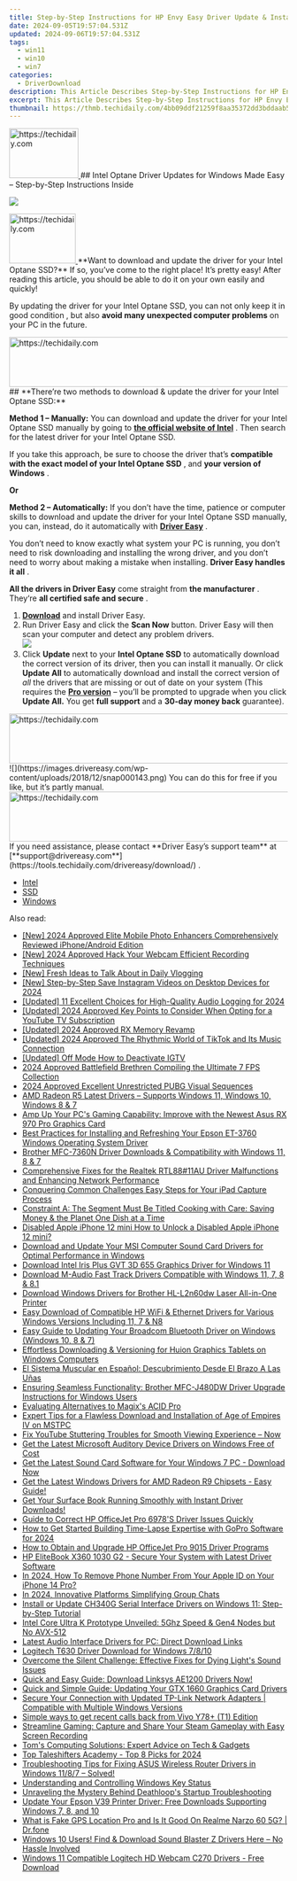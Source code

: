 ```yaml
---
title: Step-by-Step Instructions for HP Envy Easy Driver Update & Installation
date: 2024-09-05T19:57:04.531Z
updated: 2024-09-06T19:57:04.531Z
tags:
  - win11
  - win10
  - win7
categories:
  - DriverDownload
description: This Article Describes Step-by-Step Instructions for HP Envy Easy Driver Update & Installation
excerpt: This Article Describes Step-by-Step Instructions for HP Envy Easy Driver Update & Installation
thumbnail: https://thmb.techidaily.com/4bb09ddf21259f8aa35372dd3bddaab5a52e4c2f70a7e62b027db40747b04fa4.jpeg
---
```


<!-- affiliate ads begin -->
<a href="https://aligracehair.sjv.io/c/5597632/2135409/19272" target="_top" id="2135409">
  <img src="//a.impactradius-go.com/display-ad/19272-2135409" border="0" alt="https://techidaily.com" width="125" height="90"/>
</a>
<img height="0" width="0" src="https://aligracehair.sjv.io/i/5597632/2135409/19272" style="position:absolute;visibility:hidden;" border="0" />
<!-- affiliate ads end -->
## Intel Optane Driver Updates for Windows Made Easy – Step-by-Step Instructions Inside

![](https://images.drivereasy.com/wp-content/uploads/2018/12/snap000142.png)

<!-- affiliate ads begin -->
<a href="https://aligracehair.sjv.io/c/5597632/2135407/19272" target="_top" id="2135407">
  <img src="//a.impactradius-go.com/display-ad/19272-2135407" border="0" alt="https://techidaily.com" width="120" height="90"/>
</a>
<img height="0" width="0" src="https://aligracehair.sjv.io/i/5597632/2135407/19272" style="position:absolute;visibility:hidden;" border="0" />
<!-- affiliate ads end -->
 **Want to download and update the driver for your Intel Optane SSD?** If so, you’ve come to the right place! It’s pretty easy! After reading this article, you should be able to do it on your own easily and quickly!

 By updating the driver for your Intel Optane SSD, you can not only keep it in good condition , but also   **avoid many unexpected computer problems**  on your PC in the future.

<!-- affiliate ads begin -->
<a href="https://aligracehair.sjv.io/c/5597632/2135419/19272" target="_top" id="2135419">
  <img src="//a.impactradius-go.com/display-ad/19272-2135419" border="0" alt="https://techidaily.com" width="728" height="90"/>
</a>
<img height="0" width="0" src="https://aligracehair.sjv.io/i/5597632/2135419/19272" style="position:absolute;visibility:hidden;" border="0" />
<!-- affiliate ads end -->
## **There’re two methods to download & update the driver for your Intel Optane SSD:**

**Method 1 – Manually:**  You can download and update the driver for your Intel Optane SSD manually by going to **[the official website of Intel](https://www.intel.com/content/www/us/en/homepage.html)**  . Then search for the latest driver for your Intel Optane SSD.

 If you take this approach, be sure to choose the driver that’s **compatible with the exact model of your Intel Optane SSD** , and **your version of Windows** .

**Or**

**Method 2 – Automatically:**   If you don’t have the time, patience or computer skills to download and update the driver for your Intel Optane SSD manually, you can, instead, do it automatically with **[Driver Easy](https://tools.techidaily.com/drivereasy/download/)**  .

 You don’t need to know exactly what system your PC is running, you don’t need to risk downloading and installing the wrong driver, and you don’t need to worry about making a mistake when installing. **Driver Easy handles it all** .

**All the drivers in Driver Easy** come straight from **the manufacturer** . They‘re **all certified safe and secure** .

1. **[Download](https://tools.techidaily.com/drivereasy/download/)**  and install Driver Easy.
2. Run Driver Easy and click the **Scan Now**  button. Driver Easy will then scan your computer and detect any problem drivers.  
![](https://images.drivereasy.com/wp-content/uploads/2018/12/snap000027-2.png)
3. Click **Update**  next to your **Intel Optane SSD** to automatically download the correct version of its driver, then you can install it manually. Or click **Update All**  to automatically download and install the correct version of _all_  the drivers that are missing or out of date on your system (This requires the **[Pro version](https://tools.techidaily.com/drivereasy/download/)**  – you’ll be prompted to upgrade when you click **Update All.** You get **full support**  and a **30-day money back**  guarantee).  
<!-- affiliate ads begin -->
<a href="https://unicoeye.pxf.io/c/5597632/2134242/18498" target="_top" id="2134242">
  <img src="//a.impactradius-go.com/display-ad/18498-2134242" border="0" alt="https://techidaily.com" width="728" height="90"/>
</a>
<img height="0" width="0" src="https://unicoeye.pxf.io/i/5597632/2134242/18498" style="position:absolute;visibility:hidden;" border="0" />
<!-- affiliate ads end -->
![](https://images.drivereasy.com/wp-content/uploads/2018/12/snap000143.png)  
 You can do this for free if you like, but it’s partly manual.  
<!-- affiliate ads begin -->
<a href="https://ephamedtechinc.pxf.io/c/5597632/2137202/26400" target="_top" id="2137202">
  <img src="//a.impactradius-go.com/display-ad/26400-2137202" border="0" alt="https://techidaily.com" width="728" height="90"/>
</a>
<img height="0" width="0" src="https://ephamedtechinc.pxf.io/i/5597632/2137202/26400" style="position:absolute;visibility:hidden;" border="0" />
<!-- affiliate ads end -->
 If you need assistance, please contact **Driver Easy’s support team** at [**support@drivereasy.com**](https://tools.techidaily.com/drivereasy/download/) .

* [Intel](https://tools.techidaily.com/drivereasy/download/)
* [SSD](https://tools.techidaily.com/drivereasy/download/)
* [Windows](https://tools.techidaily.com/drivereasy/download/)

<ins class="adsbygoogle"
     style="display:block"
     data-ad-format="autorelaxed"
     data-ad-client="ca-pub-7571918770474297"
     data-ad-slot="1223367746"></ins>



<ins class="adsbygoogle"
     style="display:block"
     data-ad-client="ca-pub-7571918770474297"
     data-ad-slot="8358498916"
     data-ad-format="auto"
     data-full-width-responsive="true"></ins>

<span class="atpl-alsoreadstyle">Also read:</span>
<div><ul>
<li><a href="https://fox-glue.techidaily.com/new-2024-approved-elite-mobile-photo-enhancers-comprehensively-reviewed-iphoneandroid-edition/"><u>[New] 2024 Approved Elite Mobile Photo Enhancers Comprehensively Reviewed iPhone/Android Edition</u></a></li>
<li><a href="https://video-capture.techidaily.com/new-2024-approved-hack-your-webcam-efficient-recording-techniques/"><u>[New] 2024 Approved Hack Your Webcam Efficient Recording Techniques</u></a></li>
<li><a href="https://youtube-help.techidaily.com/new-fresh-ideas-to-talk-about-in-daily-vlogging/"><u>[New] Fresh Ideas to Talk About in Daily Vlogging</u></a></li>
<li><a href="https://instagram-video-recordings.techidaily.com/new-step-by-step-save-instagram-videos-on-desktop-devices-for-2024/"><u>[New] Step-by-Step Save Instagram Videos on Desktop Devices for 2024</u></a></li>
<li><a href="https://video-screen-grab.techidaily.com/updated-11-excellent-choices-for-high-quality-audio-logging-for-2024/"><u>[Updated] 11 Excellent Choices for High-Quality Audio Logging for 2024</u></a></li>
<li><a href="https://youtube-lab.techidaily.com/ed-2024-approved-key-points-to-consider-when-opting-for-a-youtube-tv-subscription/"><u>[Updated] 2024 Approved Key Points to Consider When Opting for a YouTube TV Subscription</u></a></li>
<li><a href="https://on-screen-recording.techidaily.com/updated-2024-approved-rx-memory-revamp/"><u>[Updated] 2024 Approved RX Memory Revamp</u></a></li>
<li><a href="https://tiktok-video-recordings.techidaily.com/updated-2024-approved-the-rhythmic-world-of-tiktok-and-its-music-connection/"><u>[Updated] 2024 Approved The Rhythmic World of TikTok and Its Music Connection</u></a></li>
<li><a href="https://instagram-video-recordings.techidaily.com/updated-off-mode-how-to-deactivate-igtv/"><u>[Updated] Off Mode How to Deactivate IGTV</u></a></li>
<li><a href="https://screen-mirroring-recording.techidaily.com/2024-approved-battlefield-brethren-compiling-the-ultimate-7-fps-collection/"><u>2024 Approved Battlefield Brethren Compiling the Ultimate 7 FPS Collection</u></a></li>
<li><a href="https://some-techniques.techidaily.com/2024-approved-excellent-unrestricted-pubg-visual-sequences/"><u>2024 Approved Excellent Unrestricted PUBG Visual Sequences</u></a></li>
<li><a href="https://hardware-updates.techidaily.com/amd-radeon-r5-latest-drivers-supports-windows-11-windows-10-windows-8-and-7/"><u>AMD Radeon R5 Latest Drivers – Supports Windows 11, Windows 10, Windows 8 & 7</u></a></li>
<li><a href="https://hardware-updates.techidaily.com/amp-up-your-pcs-gaming-capability-improve-with-the-newest-asus-rx-970-pro-graphics-card/"><u>Amp Up Your PC's Gaming Capability: Improve with the Newest Asus RX 970 Pro Graphics Card</u></a></li>
<li><a href="https://hardware-updates.techidaily.com/best-practices-for-installing-and-refreshing-your-epson-et-3760-windows-operating-system-driver/"><u>Best Practices for Installing and Refreshing Your Epson ET-3760 Windows Operating System Driver</u></a></li>
<li><a href="https://hardware-updates.techidaily.com/1722978483785-brother-mfc-7360n-driver-downloads-and-compatibility-with-windows-11-8-and-7/"><u>Brother MFC-7360N Driver Downloads & Compatibility with Windows 11, 8 & 7</u></a></li>
<li><a href="https://hardware-updates.techidaily.com/comprehensive-fixes-for-the-realtek-rtl8811au-driver-malfunctions-and-enhancing-network-performance/"><u>Comprehensive Fixes for the Realtek RTL88#11AU Driver Malfunctions and Enhancing Network Performance</u></a></li>
<li><a href="https://screen-activity-recording.techidaily.com/conquering-common-challenges-easy-steps-for-your-ipad-capture-process/"><u>Conquering Common Challenges Easy Steps for Your iPad Capture Process</u></a></li>
<li><a href="https://hardware-updates.techidaily.com/constraint-a-the-segment-must-be-titled-cooking-with-care-saving-money-and-the-planet-one-dish-at-a-time/"><u>Constraint A: The Segment Must Be Titled Cooking with Care: Saving Money & the Planet One Dish at a Time</u></a></li>
<li><a href="https://ios-unlock.techidaily.com/disabled-apple-iphone-12-mini-how-to-unlock-a-disabled-apple-iphone-12-mini-by-drfone-ios/"><u>Disabled Apple iPhone 12 mini How to Unlock a Disabled Apple iPhone 12 mini?</u></a></li>
<li><a href="https://hardware-updates.techidaily.com/download-and-update-your-msi-computer-sound-card-drivers-for-optimal-performance-in-windows/"><u>Download and Update Your MSI Computer Sound Card Drivers for Optimal Performance in Windows</u></a></li>
<li><a href="https://hardware-updates.techidaily.com/download-intel-iris-plus-gvt-3d-655-graphics-driver-for-windows-11/"><u>Download Intel Iris Plus GVT 3D 655 Graphics Driver for Windows 11</u></a></li>
<li><a href="https://hardware-updates.techidaily.com/1722960805567-download-m-audio-fast-track-drivers-compatible-with-windows-11-7-8-and-81/"><u>Download M-Audio Fast Track Drivers Compatible with Windows 11, 7, 8 & 8.1</u></a></li>
<li><a href="https://win-amazing.techidaily.com/download-windows-drivers-for-brother-hl-l2n60dw-laser-all-in-one-printer/"><u>Download Windows Drivers for Brother HL-L2n60dw Laser All-in-One Printer</u></a></li>
<li><a href="https://hardware-updates.techidaily.com/easy-download-of-compatible-hp-wifi-and-ethernet-drivers-for-various-windows-versions-including-11-7-and-n8/"><u>Easy Download of Compatible HP WiFi & Ethernet Drivers for Various Windows Versions Including 11, 7 & N8</u></a></li>
<li><a href="https://hardware-updates.techidaily.com/easy-guide-to-updating-your-broadcom-bluetooth-driver-on-windows-windows-10-8-and-7/"><u>Easy Guide to Updating Your Broadcom Bluetooth Driver on Windows (Windows 10, 8 & 7)</u></a></li>
<li><a href="https://hardware-updates.techidaily.com/effortless-downloading-and-versioning-for-huion-graphics-tablets-on-windows-computers/"><u>Effortless Downloading & Versioning for Huion Graphics Tablets on Windows Computers</u></a></li>
<li><a href="https://mondly-stories.techidaily.com/el-sistema-muscular-en-espanol-descubrimiento-desde-el-brazo-a-las-unas/"><u>El Sistema Muscular en Español: Descubrimiento Desde El Brazo A Las Uñas</u></a></li>
<li><a href="https://hardware-updates.techidaily.com/ensuring-seamless-functionality-brother-mfc-j480dw-driver-upgrade-instructions-for-windows-users/"><u>Ensuring Seamless Functionality: Brother MFC-J480DW Driver Upgrade Instructions for Windows Users</u></a></li>
<li><a href="https://fox-info.techidaily.com/evaluating-alternatives-to-magixs-acid-pro/"><u>Evaluating Alternatives to Magix's ACID Pro</u></a></li>
<li><a href="https://win-answers.techidaily.com/expert-tips-for-a-flawless-download-and-installation-of-age-of-empires-iv-on-mstpc/"><u>Expert Tips for a Flawless Download and Installation of Age of Empires IV on MSTPC</u></a></li>
<li><a href="https://program-issues.techidaily.com/1723011425011-fix-youtube-stuttering-troubles-for-smooth-viewing-experience-now/"><u>Fix YouTube Stuttering Troubles for Smooth Viewing Experience – Now</u></a></li>
<li><a href="https://hardware-updates.techidaily.com/get-the-latest-microsoft-auditory-device-drivers-on-windows-free-of-cost/"><u>Get the Latest Microsoft Auditory Device Drivers on Windows Free of Cost</u></a></li>
<li><a href="https://hardware-updates.techidaily.com/get-the-latest-sound-card-software-for-your-windows-7-pc-download-now/"><u>Get the Latest Sound Card Software for Your Windows 7 PC - Download Now</u></a></li>
<li><a href="https://hardware-updates.techidaily.com/get-the-latest-windows-drivers-for-amd-radeon-r9-chipsets-easy-guide/"><u>Get the Latest Windows Drivers for AMD Radeon R9 Chipsets - Easy Guide!</u></a></li>
<li><a href="https://hardware-updates.techidaily.com/get-your-surface-book-running-smoothly-with-instant-driver-downloads/"><u>Get Your Surface Book Running Smoothly with Instant Driver Downloads!</u></a></li>
<li><a href="https://hardware-updates.techidaily.com/guide-to-correct-hp-officejet-pro-6978s-driver-issues-quickly/"><u>Guide to Correct HP OfficeJet Pro 6978'S Driver Issues Quickly</u></a></li>
<li><a href="https://fox-glue.techidaily.com/how-to-get-started-building-time-lapse-expertise-with-gopro-software-for-2024/"><u>How to Get Started Building Time-Lapse Expertise with GoPro Software for 2024</u></a></li>
<li><a href="https://hardware-updates.techidaily.com/how-to-obtain-and-upgrade-hp-officejet-pro-9015-driver-programs/"><u>How to Obtain and Upgrade HP OfficeJet Pro 9015 Driver Programs</u></a></li>
<li><a href="https://hardware-updates.techidaily.com/hp-elitebook-x360-1030-g2-secure-your-system-with-latest-driver-software/"><u>HP EliteBook X360 1030 G2 - Secure Your System with Latest Driver Software</u></a></li>
<li><a href="https://apple-account.techidaily.com/in-2024-how-to-remove-phone-number-from-your-apple-id-on-your-iphone-14-pro-by-drfone-ios/"><u>In 2024, How To Remove Phone Number From Your Apple ID on Your iPhone 14 Pro?</u></a></li>
<li><a href="https://screen-activity-recording.techidaily.com/in-2024-innovative-platforms-simplifying-group-chats/"><u>In 2024, Innovative Platforms Simplifying Group Chats</u></a></li>
<li><a href="https://hardware-updates.techidaily.com/install-or-update-ch340g-serial-interface-drivers-on-windows-11-step-by-step-tutorial/"><u>Install or Update CH340G Serial Interface Drivers on Windows 11: Step-by-Step Tutorial</u></a></li>
<li><a href="https://hardware-updates.techidaily.com/intel-core-ultra-k-prototype-unveiled-5ghz-speed-and-gen4-nodes-but-no-avx-512/"><u>Intel Core Ultra K Prototype Unveiled: 5Ghz Speed & Gen4 Nodes but No AVX-512</u></a></li>
<li><a href="https://hardware-updates.techidaily.com/latest-audio-interface-drivers-for-pc-direct-download-links/"><u>Latest Audio Interface Drivers for PC: Direct Download Links</u></a></li>
<li><a href="https://hardware-updates.techidaily.com/logitech-t630-driver-download-for-windows-7810/"><u>Logitech T630 Driver Download for Windows 7/8/10</u></a></li>
<li><a href="https://win-answers.techidaily.com/overcome-the-silent-challenge-effective-fixes-for-dying-lights-sound-issues/"><u>Overcome the Silent Challenge: Effective Fixes for Dying Light's Sound Issues</u></a></li>
<li><a href="https://hardware-updates.techidaily.com/quick-and-easy-guide-download-linksys-ae1200-drivers-now/"><u>Quick and Easy Guide: Download Linksys AE1200 Drivers Now!</u></a></li>
<li><a href="https://win-dash.techidaily.com/quick-and-simple-guide-updating-your-gtx-1660-graphics-card-drivers/"><u>Quick and Simple Guide: Updating Your GTX 1660 Graphics Card Drivers</u></a></li>
<li><a href="https://hardware-updates.techidaily.com/secure-your-connection-with-updated-tp-link-network-adapters-compatible-with-multiple-windows-versions/"><u>Secure Your Connection with Updated TP-Link Network Adapters | Compatible with Multiple Windows Versions</u></a></li>
<li><a href="https://techidaily.com/simple-ways-to-get-recent-calls-back-from-vivo-y78plus-t1-edition-by-fonelab-android-recover-call-logs/"><u>Simple ways to get recent calls back from Vivo Y78+ (T1) Edition</u></a></li>
<li><a href="https://buynow-marvelous.techidaily.com/streamline-gaming-capture-and-share-your-steam-gameplay-with-easy-screen-recording/"><u>Streamline Gaming: Capture and Share Your Steam Gameplay with Easy Screen Recording</u></a></li>
<li><a href="https://hardware-updates.techidaily.com/toms-computing-solutions-expert-advice-on-tech-and-gadgets/"><u>Tom's Computing Solutions: Expert Advice on Tech & Gadgets</u></a></li>
<li><a href="https://some-approaches.techidaily.com/top-taleshifters-academy-top-8-picks-for-2024/"><u>Top Taleshifters Academy - Top 8 Picks for 2024</u></a></li>
<li><a href="https://hardware-updates.techidaily.com/1722969429500-troubleshooting-tips-for-fixing-asus-wireless-router-drivers-in-windows-1187-solved/"><u>Troubleshooting Tips for Fixing ASUS Wireless Router Drivers in Windows 11/8/7 – Solved!</u></a></li>
<li><a href="https://win11.techidaily.com/understanding-and-controlling-windows-key-status/"><u>Understanding and Controlling Windows Key Status</u></a></li>
<li><a href="https://win-blog.techidaily.com/unraveling-the-mystery-behind-deathloops-startup-troubleshooting/"><u>Unraveling the Mystery Behind Deathloop's Startup Troubleshooting</u></a></li>
<li><a href="https://hardware-updates.techidaily.com/update-your-epson-v39-printer-driver-free-downloads-supporting-windows-7-8-and-10/"><u>Update Your Epson V39 Printer Driver: Free Downloads Supporting Windows 7, 8, and 10</u></a></li>
<li><a href="https://fake-location.techidaily.com/what-is-fake-gps-location-pro-and-is-it-good-on-realme-narzo-60-5g-drfone-by-drfone-virtual-android/"><u>What is Fake GPS Location Pro and Is It Good On Realme Narzo 60 5G? | Dr.fone</u></a></li>
<li><a href="https://hardware-updates.techidaily.com/windows-10-users-find-and-download-sound-blaster-z-drivers-here-no-hassle-involved/"><u>Windows 10 Users! Find & Download Sound Blaster Z Drivers Here – No Hassle Involved</u></a></li>
<li><a href="https://hardware-help.techidaily.com/windows-11-compatible-logitech-hd-webcam-c270-drivers-free-download/"><u>Windows 11 Compatible Logitech HD Webcam C270 Drivers - Free Download</u></a></li>
</ul></div>
